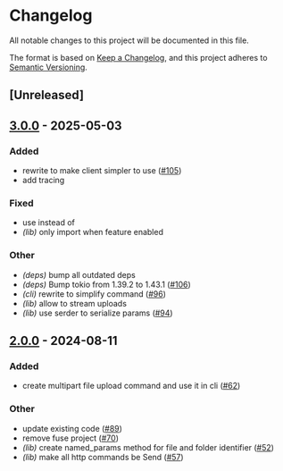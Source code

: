 # Changelog
All notable changes to this project will be documented in this file.

The format is based on [Keep a Changelog](https://keepachangelog.com/en/1.0.0/),
and this project adheres to [Semantic Versioning](https://semver.org/spec/v2.0.0.html).

## [Unreleased]

## [3.0.0](https://github.com/jdrouet/pcloud/compare/pcloud-v2.0.0...pcloud-v3.0.0) - 2025-05-03

### Added

- rewrite to make client simpler to use ([#105](https://github.com/jdrouet/pcloud/pull/105))
- add tracing

### Fixed

- use  instead of
- *(lib)* only import when feature enabled

### Other

- *(deps)* bump all outdated deps
- *(deps)* Bump tokio from 1.39.2 to 1.43.1 ([#106](https://github.com/jdrouet/pcloud/pull/106))
- *(cli)* rewrite to simplify command ([#96](https://github.com/jdrouet/pcloud/pull/96))
- *(lib)* allow to stream uploads
- *(lib)* use serder to serialize params ([#94](https://github.com/jdrouet/pcloud/pull/94))

## [2.0.0](https://github.com/jdrouet/pcloud/compare/pcloud-v1.1.0...pcloud-v2.0.0) - 2024-08-11

### Added
- create multipart file upload command and use it in cli ([#62](https://github.com/jdrouet/pcloud/pull/62))

### Other
- update existing code ([#89](https://github.com/jdrouet/pcloud/pull/89))
- remove fuse project ([#70](https://github.com/jdrouet/pcloud/pull/70))
- *(lib)* create named_params method for file and folder identifier ([#52](https://github.com/jdrouet/pcloud/pull/52))
- *(lib)* make all http commands be Send ([#57](https://github.com/jdrouet/pcloud/pull/57))
